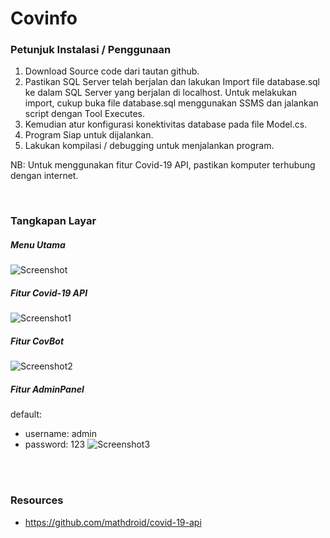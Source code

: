 # Covinfo

### Petunjuk Instalasi / Penggunaan
1.	Download Source code dari tautan github.
2.	Pastikan SQL Server telah berjalan dan lakukan Import file database.sql ke dalam SQL Server yang berjalan di localhost.
    Untuk melakukan import, cukup buka file database.sql menggunakan SSMS dan jalankan script dengan Tool Executes.
3.	Kemudian atur konfigurasi konektivitas database pada file Model.cs.
4.	Program Siap untuk dijalankan.
5.	Lakukan kompilasi / debugging untuk menjalankan program.

NB: Untuk menggunakan fitur Covid-19 API, pastikan komputer terhubung dengan internet.

<br >

### Tangkapan Layar
##### Menu Utama
![Screenshot](https://user-images.githubusercontent.com/55451337/121402441-1af40d80-c984-11eb-9bf8-c695fb1b5e62.PNG)


##### Fitur Covid-19 API
![Screenshot1](https://user-images.githubusercontent.com/55451337/121402489-26473900-c984-11eb-9ce6-f5882915fab1.PNG)


##### Fitur CovBot
![Screenshot2](https://user-images.githubusercontent.com/55451337/121402502-2a735680-c984-11eb-8d88-767a843c3442.PNG)


##### Fitur AdminPanel
default:
- username: admin
- password: 123
![Screenshot3](https://user-images.githubusercontent.com/55451337/121402514-2e06dd80-c984-11eb-8c54-a6715b1c5dfc.PNG)


<br >
<br >

### Resources
- https://github.com/mathdroid/covid-19-api

